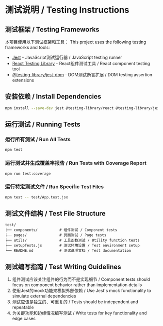 # 测试说明 / Testing Instructions

## 测试框架 / Testing Frameworks

本项目使用以下测试框架和工具：
This project uses the following testing frameworks and tools:

- [Jest](https://jestjs.io/) - JavaScript测试运行器 / JavaScript testing runner
- [React Testing Library](https://testing-library.com/docs/react-testing-library/intro/) - React组件测试工具 / React component testing tool
- [@testing-library/jest-dom](https://testing-library.com/docs/ecosystem-jest-dom/) - DOM测试断言扩展 / DOM testing assertion extensions

## 安装依赖 / Install Dependencies

```bash
npm install --save-dev jest @testing-library/react @testing-library/jest-dom babel-jest @babel/preset-env @babel/preset-react
```

## 运行测试 / Running Tests

### 运行所有测试 / Run All Tests

```bash
npm test
```

### 运行测试并生成覆盖率报告 / Run Tests with Coverage Report

```bash
npm run test:coverage
```

### 运行特定测试文件 / Run Specific Test Files

```bash
npm test -- test/App.test.jsx
```

## 测试文件结构 / Test File Structure

```
test/
├── components/          # 组件测试 / Component tests
├── pages/               # 页面测试 / Page tests
├── utils/               # 工具函数测试 / Utility function tests
├── setupTests.js        # 测试环境设置 / Test environment setup
└── README.md            # 测试说明文档 / Test documentation
```

## 测试编写指南 / Test Writing Guidelines

1. 组件测试应该关注组件的行为而不是实现细节 / Component tests should focus on component behavior rather than implementation details
2. 使用Jest的mock功能来模拟外部依赖 / Use Jest's mock functionality to simulate external dependencies
3. 测试应该是独立的、可重复的 / Tests should be independent and repeatable
4. 为关键功能和边缘情况编写测试 / Write tests for key functionality and edge cases